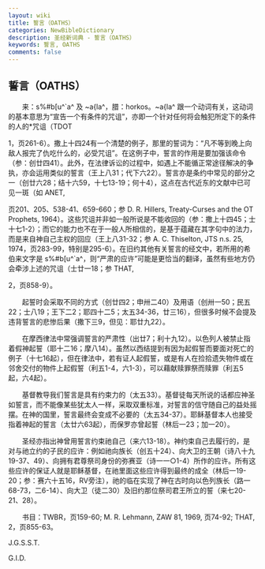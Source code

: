 ```yaml
---
layout: wiki
title: 誓言（OATHS）
categories: NewBibleDictionary
description: 圣经新词典 - 誓言（OATHS）
keywords: 誓言, OATHS
comments: false
---
```


## 誓言（OATHS）

　　来：s%#b[u^`a^ 及 ~a{la^，腊：horkos。~a{la^ 跟一个动词有关，这动词的基本意思为“宣告一个有条件的咒诅”，亦即一个针对任何将会触犯所定下的条件的人的*咒诅（TDOT

1，页261-6）。撒上十四24有一个清楚的例子，那里的誓词为：“凡不等到晚上向敌人报完了仇吃什么的，必受咒诅”。在这例子中，誓言的作用是要加强该命令（参：创廿四41）。此外，在法律诉讼的过程中，如遇上不能循正常途径解决的争执，亦会运用类似的誓言（王上八31；代下六22）。誓言亦是条约中常见的部分之一（创廿六28；结十六59，十七13-19；何十4），这点在古代近东的文献中已可见一斑（如 ANET,

页201、205、538-41、659-660；参 D. R. Hillers, Treaty-Curses and the OT Prophets, 1964）。这些咒诅并非如一般所说是不能收回的（参：撒上十四45；士十七1-2）；而它的能力也不在于一般人所相信的，是基于蕴藏在其字句中的法力，而是来自神自己主权的回应（王上八31-32；参 A. C. Thiselton, JTS n.s. 25, 1974，页283-99，特别是295-6）。在旧约其他有关誓言的经文中，若所用的希伯来文字是 s%#b[u^`a^，则“严肃的应许”可能是更恰当的翻译，虽然有些地方仍会牵涉上述的咒诅（士廿一18；参 THAT,

2，页858-9）。

　　起誓时会采取不同的方式（创廿四2；申卅二40）及用语（创卅一50；民五22；士八19；王下二2；耶四十二5；太五34-36，廿三16），但很多时候不会提及违背誓言的悲惨后果（撒下三9，但见：耶廿九22）。

　　在摩西律法中常强调誓言的严肃性（出廿7；利十九12）。以色列人被禁止指着假神起誓（耶十二16；摩八14）。虽然以西结提到有因为起假誓而要面对死亡的例子（十七16起），但在律法中，若有证人起假誓，或是有人在捡拾遗失物件或在邻舍交付的物件上起假誓（利五1-4，六1-3），可以藉献赎罪祭而赎罪（利五5起，六4起）。

　　基督教导我们誓言是具有约束力的（太五33）。基督徒每天所说的话都应神圣如誓言，而不能像某些犹太人一样，采取双重标准，对誓言的信守随自己的益处摇摆。在神的国里，誓言最终会变成不必要的（太五34-37）。耶稣基督本人也接受指着神起的誓言（太廿六63起），而保罗亦曾起誓（林后一23；加一20）。

　　圣经亦指出神曾用誓言约束祂自己（来六13-18）。神约束自己去履行的，是对与祂立约的子民的应许：例如祂向族长（创五十24）、向大卫的王朝（诗八十九19-37、49）、向拥有君尊祭司身份的弥赛亚（诗一一○1-4）所作的应许。所有这些应许的保证人就是耶稣基督，在祂里面这些应许得到最终的成全（林后一19-20；参：赛六十五16，RV旁注），祂的临在实现了神在古时向以色列族长（路一68-73，二6-14）、向大卫（徒二30）及旧约那位祭司君王所立的誓（来七20-21、28）。

　　书目：TWBR，页159-60; M. R. Lehmann, ZAW 81, 1969, 页74-92; THAT, 2，页855-63。

J.G.S.S.T.

G.I.D.






